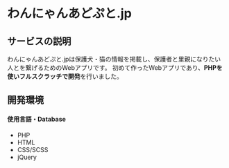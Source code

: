# わんにゃんあどぷと.jp

## サービスの説明

わんにゃんあどぷと.jpは保護犬・猫の情報を掲載し、保護者と里親になりたい人とを繋げるためのWebアプリです。
初めて作ったWebアプリであり、**PHPを使いフルスクラッチで開発**を行いました。



## 開発環境

#### 使用言語・Database
- PHP
- HTML
- CSS/SCSS
- jQuery



